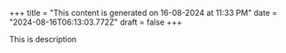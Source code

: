 +++
title = "This content is generated on 16-08-2024 at 11:33 PM"
date = "2024-08-16T06:13:03.772Z"
draft = false
+++

  This is description
        